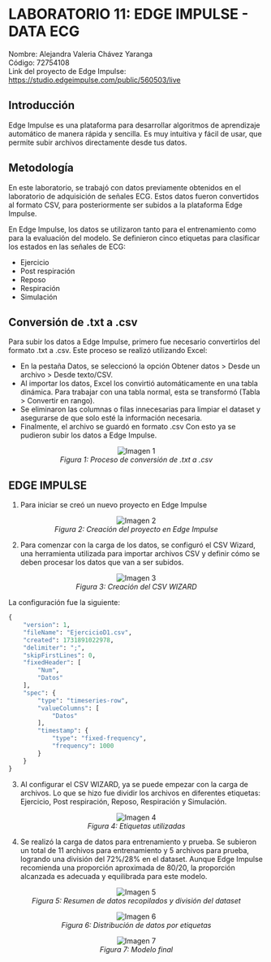 # **LABORATORIO 11: EDGE IMPULSE - DATA ECG**
Nombre: Alejandra Valeria Chávez Yaranga\
Código: 72754108\
Link del proyecto de Edge Impulse: https://studio.edgeimpulse.com/public/560503/live

## **Introducción** 
Edge Impulse es una plataforma para desarrollar algoritmos de aprendizaje automático de manera rápida y sencilla. Es muy intuitiva y fácil de usar, que permite subir archivos directamente desde tus datos.

## **Metodología** 
En este laboratorio, se trabajó con datos previamente obtenidos en el laboratorio de adquisición de señales ECG. Estos datos fueron convertidos al formato CSV, para posteriormente ser subidos a la plataforma Edge Impulse.

En Edge Impulse, los datos se utilizaron tanto para el entrenamiento como para la evaluación del modelo. Se definieron cinco etiquetas para clasificar los estados en las señales de ECG:
- Ejercicio
- Post respiración
- Reposo
- Respiración
- Simulación

## **Conversión de .txt a .csv** 
Para subir los datos a Edge Impulse, primero fue necesario convertirlos del formato .txt a .csv. Este proceso se realizó utilizando Excel:
- En la pestaña Datos, se seleccionó la opción Obtener datos > Desde un archivo > Desde texto/CSV.
- Al importar los datos, Excel los convirtió automáticamente en una tabla dinámica. Para trabajar con una tabla normal, esta se transformó (Tabla > Convertir en rango).
- Se eliminaron las columnas o filas innecesarias para limpiar el dataset y asegurarse de que solo esté la información necesaria.
- Finalmente, el archivo se guardó en formato .csv
Con esto ya se pudieron subir los datos a Edge Impulse.

<div align="center">

![Imagen 1](Imágenes/txtacsv.png)  
*Figura 1: Proceso de conversión de .txt a .csv*

</div>

## **EDGE IMPULSE** 

1. Para iniciar se creó un nuevo proyecto en Edge Impulse 

<div align="center">

![Imagen 2](Imágenes/Proyecto.png)  
*Figura 2: Creación del proyecto en Edge Impulse*

</div>

2. Para comenzar con la carga de los datos, se configuró el CSV Wizard, una herramienta utilizada para importar archivos CSV y definir cómo se deben procesar los datos que van a ser subidos.

<div align="center">

![Imagen 3](Imágenes/CSVWIZARD.png)  
*Figura 3: Creación del CSV WIZARD*

</div>

La configuración fue la siguiente: 
```python
{
    "version": 1,
    "fileName": "EjercicioD1.csv",
    "created": 1731891022978,
    "delimiter": ";",
    "skipFirstLines": 0,
    "fixedHeader": [
        "Num",
        "Datos"
    ],
    "spec": {
        "type": "timeseries-row",
        "valueColumns": [
            "Datos"
        ],
        "timestamp": {
            "type": "fixed-frequency",
            "frequency": 1000
        }
    }
}
```
3. Al configurar el CSV WIZARD, ya se puede empezar con la carga de archivos. Lo que se hizo fue dividir los archivos en diferentes etiquetas: Ejercicio, Post respiración, Reposo, Respiración y Simulación. 

<div align="center">

![Imagen 4](Imágenes/labels.png)  
*Figura 4: Etiquetas utilizadas*

</div>

4. Se realizó la carga de datos para entrenamiento y prueba. Se subieron un total de 11 archivos para entrenamiento y 5 archivos para prueba, logrando una división del 72%/28% en el dataset. Aunque Edge Impulse recomienda una proporción aproximada de 80/20, la proporción alcanzada es adecuada y equilibrada para este modelo.

<div align="center">

![Imagen 5](Imágenes/diferen.png)  
*Figura 5: Resumen de datos recopilados y división del dataset*

</div>

<div align="center">

![Imagen 6](Imágenes/split.png)  
*Figura 6: Distribución de datos por etiquetas*

</div>


<div align="center">

![Imagen 7](Imágenes/modelo.png)  
*Figura 7: Modelo final*

</div>